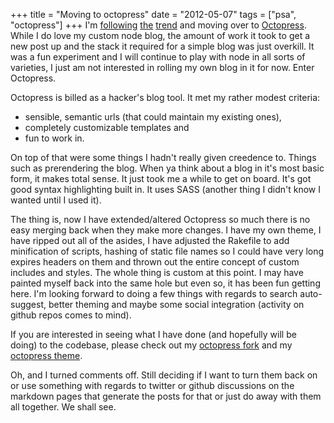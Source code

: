 +++
title = "Moving to octopress"
date = "2012-05-07"
tags = ["psa", "octopress"]
+++
I'm [following](http://alexsexton.com/) [the](http://rmurphey.com/) [trend](http://mattgemmell.com/) and moving over to [Octopress](http://octopress.org). While I do love my custom node blog, the amount of work it took to get a new post up and the stack it required for a simple blog was just overkill. It was a fun experiment and I will continue to play with node in all sorts of varieties, I just am not interested in rolling my own blog in it for now. Enter Octopress.

Octopress is billed as a hacker's blog tool. It met my rather modest criteria:

- sensible, semantic urls (that could maintain my existing ones),
- completely customizable templates and
- fun to work in.

On top of that were some things I hadn't really given creedence to. Things such as prerendering the blog. When ya think about a blog in it's most basic form, it makes total sense. It just took me a while to get on board. It's got good syntax highlighting built in. It uses SASS (another thing I didn't know I wanted until I used it).

The thing is, now I have extended/altered Octopress so much there is no easy merging back when they make more changes. I have my own theme, I have ripped out all of the asides, I have adjusted the Rakefile to add minification of scripts, hashing of static file names so I could have very long expires headers on them and thrown out the entire concept of custom includes and styles. The whole thing is custom at this point. I may have painted myself back into the same hole but even so, it has been fun getting here. I'm looking forward to doing a few things with regards to search auto-suggest, better theming and maybe some social integration (activity on github repos comes to mind).

If you are interested in seeing what I have done (and hopefully will be doing) to the codebase, please check out my [octopress fork](https://github.com/craveytrain/octopress) and my [octopress theme](https://github.com/craveytrain/octopress-theme).

Oh, and I turned comments off. Still deciding if I want to turn them back on or use something with regards to twitter or github discussions on the markdown pages that generate the posts for that or just do away with them all together. We shall see.
